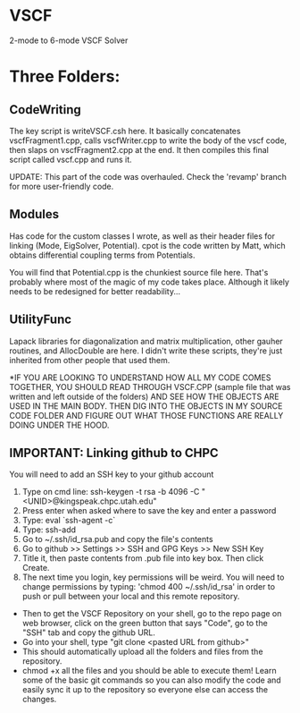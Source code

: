 # VSCF
2-mode to 6-mode VSCF Solver

# Three Folders:
## CodeWriting ##
The key script is writeVSCF.csh here. It basically concatenates vscfFragment1.cpp, calls vscfWriter.cpp to write the body of the vscf code, then slaps on vscfFragment2.cpp at the end. It then compiles this final script called vscf.cpp and runs it. 

UPDATE: This part of the code was overhauled. Check the 'revamp' branch for more user-friendly code.

## Modules ##
Has code for the custom classes I wrote, as well as their header files for linking (Mode, EigSolver, Potential). cpot is the code written by Matt, which obtains differential coupling terms from Potentials. 

You will find that Potential.cpp is the chunkiest source file here. That's probably where most of the magic of my code takes place. Although it likely needs to be redesigned for better readability...

## UtilityFunc ##
Lapack libraries for diagonalization and matrix multiplication, other gauher routines, and AllocDouble are here. I didn't write these scripts, they're just inherited from other people that used them.

*IF YOU ARE LOOKING TO UNDERSTAND HOW ALL MY CODE COMES TOGETHER, YOU SHOULD READ THROUGH VSCF.CPP (sample file that was written and left outside of the folders) AND SEE HOW THE OBJECTS ARE USED IN THE MAIN BODY. THEN DIG INTO THE OBJECTS IN MY SOURCE CODE FOLDER AND FIGURE OUT WHAT THOSE FUNCTIONS ARE REALLY DOING UNDER THE HOOD. 

## IMPORTANT: Linking github to CHPC ##
You will need to add an SSH key to your github account
1. Type on cmd line: ssh-keygen -t rsa -b 4096 -C "\<UNID\>@kingspeak.chpc.utah.edu"
2. Press enter when asked where to save the key and enter a password
3. Type: eval \`ssh-agent -c\`
4. Type: ssh-add
5. Go to ~/.ssh/id_rsa.pub and copy the file's contents
6. Go to github >> Settings >> SSH and GPG Keys >> New SSH Key
7. Title it, then paste contents from .pub file into key box. Then click Create.
8. The next time you login, key permissions will be weird. You will need to change permissions by typing: \'chmod  400 ~/.ssh/id_rsa\' in order to push or pull between your local and this remote repository.

- Then to get the VSCF Repository on your shell, go to the repo page on web browser, click on the green button that says "Code", go to the "SSH" tab and copy the github URL.
- Go into your shell, type "git clone \<pasted URL from github\>"
- This should automatically upload all the folders and files from the repository.
- chmod +x all the files and you should be able to execute them! Learn some of the basic git commands so you can also modify the code and easily sync it up to the repository so everyone else can access the changes.
